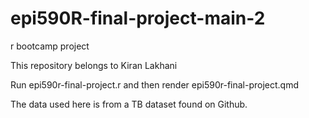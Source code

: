 # epi590R-final-project-main-2
r bootcamp project

This repository belongs to Kiran Lakhani

Run epi590r-final-project.r and then render epi590r-final-project.qmd

The data used here is from a TB dataset found on Github. 
